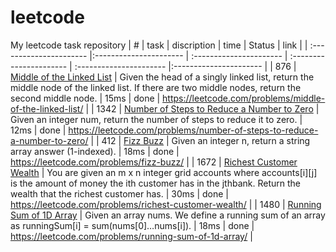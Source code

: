 # leetcode
My leetcode task repository
| # | task | discription | time  | Status | link |
| :---------------------- |:---------------------- | :---------------------- | :---------------------- | :---------------------- |:---------------------- |
| 876 | [Middle of the Linked List](Middle_of_the_Linked_List.py) | Given the head of a singly linked list, return the middle node of the linked list. If there are two middle nodes, return the second middle node. | 15ms | done  | https://leetcode.com/problems/middle-of-the-linked-list/ |
| 1342 | [Number of Steps to Reduce a Number to Zero](Number_of_Steps_to_Reduce_a_Number_to_Zero.py) | Given an integer num, return the number of steps to reduce it to zero. | 12ms | done  | https://leetcode.com/problems/number-of-steps-to-reduce-a-number-to-zero/ |
| 412 | [Fizz Buzz](Fizz_Buzz.py) | Given an integer n, return a string array answer (1-indexed). | 18ms | done  | https://leetcode.com/problems/fizz-buzz/ |
| 1672 | [Richest Customer Wealth](Richest_Customer_Wealth.py) | You are given an m x n integer grid accounts where accounts[i][j] is the amount of money the i​​​​​​​​​​​th​​​​ customer has in the j​​​​​​​​​​​th​​​​ bank. Return the wealth that the richest customer has. | 30ms | done  | https://leetcode.com/problems/richest-customer-wealth/ |
| 1480 | [Running Sum of 1D Array](Running_Sum_of_1D_Array.py) | Given an array nums. We define a running sum of an array as runningSum[i] = sum(nums[0]…nums[i]). | 18ms | done  | https://leetcode.com/problems/running-sum-of-1d-array/ |